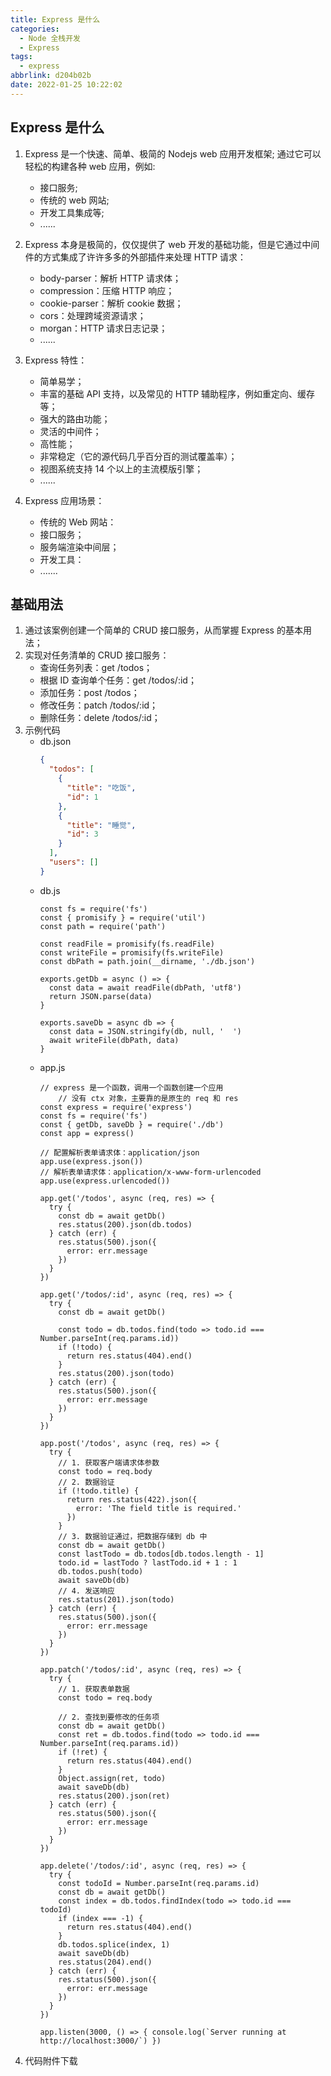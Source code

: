```yaml
---
title: Express 是什么
categories:
  - Node 全栈开发
  - Express
tags:
  - express
abbrlink: d204b02b
date: 2022-01-25 10:22:02
---
```

## Express 是什么
1. Express 是一个快速、简单、极简的 Nodejs web 应用开发框架; 通过它可以轻松的构建各种 web 应用，例如:
    - 接口服务;
    - 传统的 web 网站; 
    - 开发工具集成等; 
    - ......
2. Express 本身是极简的，仅仅提供了 web 开发的基础功能，但是它通过中间件的方式集成了许许多多的外部插件来处理 HTTP 请求：
    - body-parser：解析 HTTP 请求体；
    - compression：压缩 HTTP 响应；
    - cookie-parser：解析 cookie 数据；
    - cors：处理跨域资源请求；
    - morgan：HTTP 请求日志记录；
    - ......

3. Express 特性：
    - 简单易学；
    - 丰富的基础 API 支持，以及常见的 HTTP 辅助程序，例如重定向、缓存等；
    - 强大的路由功能；
    - 灵活的中间件；
    - 高性能；
    - 非常稳定（它的源代码几乎百分百的测试覆盖率）；
    - 视图系统支持 14 个以上的主流模版引擎；
    - ......

4. Express 应用场景：
    - 传统的 Web 网站：
    - 接口服务；
    - 服务端渲染中间层；
    - 开发工具：
    - .......


## 基础用法
1. 通过该案例创建一个简单的 CRUD 接口服务，从而掌握 Express 的基本用法；
2. 实现对任务清单的 CRUD 接口服务：
    - 查询任务列表：get /todos；
    - 根据 ID 查询单个任务：get /todos/:id；
    - 添加任务：post /todos；
    - 修改任务：patch /todos/:id；
    - 删除任务：delete /todos/:id；
3. 示例代码
    - db.json
      ```JSON
      {
        "todos": [
          {
            "title": "吃饭",
            "id": 1
          },
          {
            "title": "睡觉",
            "id": 3
          }
        ],
        "users": []
      }
      ```
    - db.js
      ```JS
      const fs = require('fs')
      const { promisify } = require('util')
      const path = require('path')
      
      const readFile = promisify(fs.readFile)
      const writeFile = promisify(fs.writeFile)
      const dbPath = path.join(__dirname, './db.json')
      
      exports.getDb = async () => {
        const data = await readFile(dbPath, 'utf8')
        return JSON.parse(data)
      }
      
      exports.saveDb = async db => {
        const data = JSON.stringify(db, null, '  ')
        await writeFile(dbPath, data)
      }
      ```
    - app.js
      ```JS
      // express 是一个函数，调用一个函数创建一个应用
		  // 没有 ctx 对象，主要靠的是原生的 req 和 res
      const express = require('express')
      const fs = require('fs')
      const { getDb, saveDb } = require('./db')
      const app = express()
      
      // 配置解析表单请求体：application/json
      app.use(express.json())
      // 解析表单请求体：application/x-www-form-urlencoded
      app.use(express.urlencoded())
      
      app.get('/todos', async (req, res) => {
        try {
          const db = await getDb()
          res.status(200).json(db.todos)
        } catch (err) {
          res.status(500).json({
            error: err.message
          })
        }
      })
      
      app.get('/todos/:id', async (req, res) => {
        try {
          const db = await getDb()
        
          const todo = db.todos.find(todo => todo.id === Number.parseInt(req.params.id))
          if (!todo) {
            return res.status(404).end()
          }
          res.status(200).json(todo)
        } catch (err) {
          res.status(500).json({
            error: err.message
          })
        }
      })
      
      app.post('/todos', async (req, res) => {
        try {
          // 1. 获取客户端请求体参数
          const todo = req.body
          // 2. 数据验证
          if (!todo.title) {
            return res.status(422).json({
              error: 'The field title is required.'
            })
          }
          // 3. 数据验证通过，把数据存储到 db 中
          const db = await getDb()
          const lastTodo = db.todos[db.todos.length - 1]
          todo.id = lastTodo ? lastTodo.id + 1 : 1
          db.todos.push(todo)
          await saveDb(db)
          // 4. 发送响应
          res.status(201).json(todo)
        } catch (err) {
          res.status(500).json({
            error: err.message
          })
        }
      })
      
      app.patch('/todos/:id', async (req, res) => {
        try {
          // 1. 获取表单数据
          const todo = req.body
          
          // 2. 查找到要修改的任务项
          const db = await getDb()
          const ret = db.todos.find(todo => todo.id === Number.parseInt(req.params.id))
          if (!ret) {
            return res.status(404).end()
          }
          Object.assign(ret, todo)
          await saveDb(db)
          res.status(200).json(ret)
        } catch (err) {
          res.status(500).json({
            error: err.message
          })
        }
      })
      
      app.delete('/todos/:id', async (req, res) => {
        try {
          const todoId = Number.parseInt(req.params.id)
          const db = await getDb()
          const index = db.todos.findIndex(todo => todo.id === todoId)
          if (index === -1) {
            return res.status(404).end()
          }
          db.todos.splice(index, 1)
          await saveDb(db)
          res.status(204).end()
        } catch (err) {
          res.status(500).json({
            error: err.message
          })
        }
      })
      
      app.listen(3000, () => { console.log(`Server running at http://localhost:3000/`) })
      ```
4. <a class="attachment" name="express-demo.zip">代码附件下载</a>
